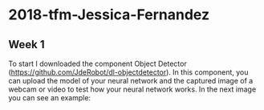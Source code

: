 # 2018-tfm-Jessica-Fernandez
## Week 1
To start I downloaded the component Object Detector (https://github.com/JdeRobot/dl-objectdetector). In this component, you can upload the model of your neural network and the captured image of a webcam or video to test how your neural network works. In the next image you can see an example:
